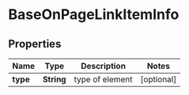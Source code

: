 

# BaseOnPageLinkItemInfo


## Properties

| Name | Type | Description | Notes |
|------------ | ------------- | ------------- | -------------|
|**type** | **String** | type of element |  [optional] |



